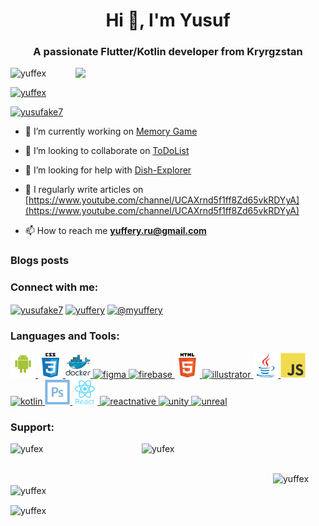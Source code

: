 <h1 align="center">Hi 👋, I'm Yusuf</h1>
<h3 align="center">A passionate Flutter/Kotlin  developer from Kryrgzstan</h3>
<img align="right" alt"Coding" width="400" src="https://upload.wikimedia.org/wikipedia/commons/thumb/c/cc/Circle-icons-dev.svg/1024px-Circle-icons-dev.svg.png">

<p align="left"> <img src="https://komarev.com/ghpvc/?username=yuffex&label=Profile%20views&color=0e75b6&style=flat" alt="yuffex" /> </p>

<p align="left"> <a href="https://github.com/ryo-ma/github-profile-trophy"><img src="https://github-profile-trophy.vercel.app/?username=yuffex" alt="yuffex" /></a> </p>

<p align="left"> <a href="https://twitter.com/yusufake7" target="blank"><img src="https://img.shields.io/twitter/follow/yusufake7?logo=twitter&style=for-the-badge" alt="yusufake7" /></a> </p>

- 🔭 I’m currently working on [Memory Game](https://github.com/yuffex/Memory-Game)

- 👯 I’m looking to collaborate on [ToDoList](https://github.com/yuffex/ToDoList)

- 🤝 I’m looking for help with [Dish-Explorer](https://github.com/yuffex/Dish-Explorer)

- 📝 I regularly write articles on [https://www.youtube.com/channel/UCAXrnd5f1ff8Zd65vkRDYyA](https://www.youtube.com/channel/UCAXrnd5f1ff8Zd65vkRDYyA)

- 📫 How to reach me **yuffery.ru@gmail.com**

### Blogs posts
<!-- BLOG-POST-LIST:START -->
<!-- BLOG-POST-LIST:END -->

<h3 align="left">Connect with me:</h3>
<p align="left">

<a href="https://twitter.com/yusufake7" target="blank"><img align="center" src="https://raw.githubusercontent.com/rahuldkjain/github-profile-readme-generator/master/src/images/icons/Social/twitter.svg" alt="yusufake7" height="30" width="40" /></a>
<a href="https://instagram.com/yuffery" target="blank"><img align="center" src="https://raw.githubusercontent.com/rahuldkjain/github-profile-readme-generator/master/src/images/icons/Social/instagram.svg" alt="yuffery" height="30" width="40" /></a>
<a href="https://www.youtube.com/c/@myuffery" target="blank"><img align="center" src="https://raw.githubusercontent.com/rahuldkjain/github-profile-readme-generator/master/src/images/icons/Social/youtube.svg" alt="@myuffery" height="30" width="40" /></a>
</p>

<h3 align="left">Languages and Tools:</h3>
<p align="left"> <a href="https://developer.android.com" target="_blank" rel="noreferrer"> <img src="https://raw.githubusercontent.com/devicons/devicon/master/icons/android/android-original-wordmark.svg" alt="android" width="40" height="40"/> </a> <a href="https://www.w3schools.com/css/" target="_blank" rel="noreferrer"> <img src="https://raw.githubusercontent.com/devicons/devicon/master/icons/css3/css3-original-wordmark.svg" alt="css3" width="40" height="40"/> </a> <a href="https://www.docker.com/" target="_blank" rel="noreferrer"> <img src="https://raw.githubusercontent.com/devicons/devicon/master/icons/docker/docker-original-wordmark.svg" alt="docker" width="40" height="40"/> </a> <a href="https://www.figma.com/" target="_blank" rel="noreferrer"> <img src="https://www.vectorlogo.zone/logos/figma/figma-icon.svg" alt="figma" width="40" height="40"/> </a> <a href="https://firebase.google.com/" target="_blank" rel="noreferrer"> <img src="https://www.vectorlogo.zone/logos/firebase/firebase-icon.svg" alt="firebase" width="40" height="40"/> </a> <a href="https://www.w3.org/html/" target="_blank" rel="noreferrer"> <img src="https://raw.githubusercontent.com/devicons/devicon/master/icons/html5/html5-original-wordmark.svg" alt="html5" width="40" height="40"/> </a> <a href="https://www.adobe.com/in/products/illustrator.html" target="_blank" rel="noreferrer"> <img src="https://www.vectorlogo.zone/logos/adobe_illustrator/adobe_illustrator-icon.svg" alt="illustrator" width="40" height="40"/> </a> <a href="https://www.java.com" target="_blank" rel="noreferrer"> <img src="https://raw.githubusercontent.com/devicons/devicon/master/icons/java/java-original.svg" alt="java" width="40" height="40"/> </a> <a href="https://developer.mozilla.org/en-US/docs/Web/JavaScript" target="_blank" rel="noreferrer"> <img src="https://raw.githubusercontent.com/devicons/devicon/master/icons/javascript/javascript-original.svg" alt="javascript" width="40" height="40"/> </a> <a href="https://kotlinlang.org" target="_blank" rel="noreferrer"> <img src="https://www.vectorlogo.zone/logos/kotlinlang/kotlinlang-icon.svg" alt="kotlin" width="40" height="40"/> </a> <a href="https://www.photoshop.com/en" target="_blank" rel="noreferrer"> <img src="https://raw.githubusercontent.com/devicons/devicon/master/icons/photoshop/photoshop-line.svg" alt="photoshop" width="40" height="40"/> </a> <a href="https://reactjs.org/" target="_blank" rel="noreferrer"> <img src="https://raw.githubusercontent.com/devicons/devicon/master/icons/react/react-original-wordmark.svg" alt="react" width="40" height="40"/> </a> <a href="https://reactnative.dev/" target="_blank" rel="noreferrer"> <img src="https://reactnative.dev/img/header_logo.svg" alt="reactnative" width="40" height="40"/> </a> <a href="https://unity.com/" target="_blank" rel="noreferrer"> <img src="https://www.vectorlogo.zone/logos/unity3d/unity3d-icon.svg" alt="unity" width="40" height="40"/> </a> <a href="https://unrealengine.com/" target="_blank" rel="noreferrer"> <img src="https://raw.githubusercontent.com/kenangundogan/fontisto/036b7eca71aab1bef8e6a0518f7329f13ed62f6b/icons/svg/brand/unreal-engine.svg" alt="unreal" width="40" height="40"/> </a> </p>

<h3 align="left">Support:</h3>
<p><a href="https://www.buymeacoffee.com/yufex"> <img align="left" src="https://cdn.buymeacoffee.com/buttons/v2/default-yellow.png" height="50" width="210" alt="yufex" /></a><a href="https://ko-fi.com/yufex"> <img align="left" src="https://cdn.ko-fi.com/cdn/kofi3.png?v=3" height="50" width="210" alt="yufex" /></a></p><br><br>

<p><img align="left" src="https://github-readme-stats.vercel.app/api/top-langs?username=yuffex&show_icons=true&locale=en&layout=compact" alt="yuffex" /></p>

<p>&nbsp;<img align="center" src="https://github-readme-stats.vercel.app/api?username=yuffex&show_icons=true&locale=en" alt="yuffex" /></p>

<p><img align="center" src="https://github-readme-streak-stats.herokuapp.com/?user=yuffex&" alt="yuffex" /></p>

